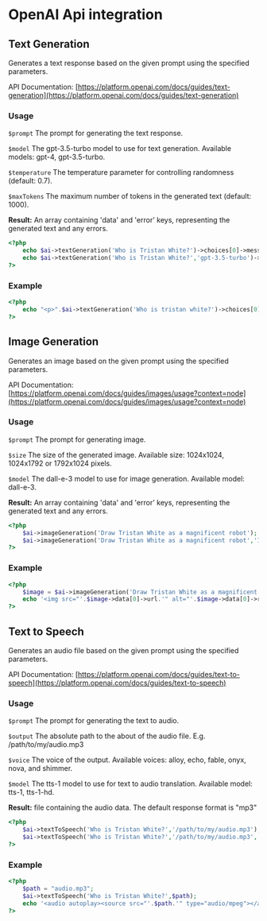 # OpenAI Api integration

## Text Generation

Generates a text response based on the given prompt using the specified parameters.

API Documentation: [https://platform.openai.com/docs/guides/text-generation](https://platform.openai.com/docs/guides/text-generation)

### Usage

`$prompt` The prompt for generating the text response.

`$model` The gpt-3.5-turbo model to use for text generation. Available models: gpt-4, gpt-3.5-turbo.

`$temperature` The temperature parameter for controlling randomness (default: 0.7).

`$maxTokens` The maximum number of tokens in the generated text (default: 1000).

**Result:** An array containing 'data' and 'error' keys, representing the generated text and any errors.

```php
<?php 
    echo $ai->textGeneration('Who is Tristan White?')->choices[0]->message->content; 
    echo $ai->textGeneration('Who is Tristan White?','gpt-3.5-turbo')->choices[0]->message->content; 
?>
```


### Example

```php
<?php 
    echo "<p>".$ai->textGeneration('Who is tristan white?')->choices[0]->message->content."</p>"; 
?>
```

## Image Generation

Generates an image based on the given prompt using the specified parameters.

API Documentation: [https://platform.openai.com/docs/guides/images/usage?context=node](https://platform.openai.com/docs/guides/images/usage?context=node)

### Usage

`$prompt` The prompt for generating image.

`$size` The size of the generated image. Available size: 1024x1024, 1024x1792 or 1792x1024 pixels.

`$model` The dall-e-3 model to use for image generation. Available model: dall-e-3.

**Result:** An array containing 'data' and 'error' keys, representing the generated text and any errors.

```php
<?php 
    $ai->imageGeneration('Draw Tristan White as a magnificent robot'); 
    $ai->imageGeneration('Draw Tristan White as a magnificent robot','1024x1792');
?>
```

### Example

```php
<?php 
    $image = $ai->imageGeneration('Draw Tristan White as a magnificent robot'); 
    echo '<img src="'.$image->data[0]->url.'" alt="'.$image->data[0]->revised_prompt.'">';
?>
```

## Text to Speech

Generates an audio file based on the given prompt using the specified parameters.

API Documentation: [https://platform.openai.com/docs/guides/text-to-speech](https://platform.openai.com/docs/guides/text-to-speech)

### Usage

`$prompt` The prompt for generating the text to audio.

`$output` The absolute path to the about of the audio file. E.g. /path/to/my/audio.mp3

`$voice` The voice of the output. Available voices: alloy, echo, fable, onyx, nova, and shimmer.

`$model` The tts-1 model to use for text to audio translation. Available model: tts-1, tts-1-hd.

**Result:** file containing the audio data. The default response format is "mp3"

```php
<?php 
    $ai->textToSpeech('Who is Tristan White?','/path/to/my/audio.mp3');
    $ai->textToSpeech('Who is Tristan White?','/path/to/my/audio.mp3','onyx');
?>
```

### Example
```php
<?php
    $path = "audio.mp3";
    $ai->textToSpeech('Who is Tristan White?',$path);
    echo '<audio autoplay><source src="'.$path.'" type="audio/mpeg"></audio>';
?>
```
